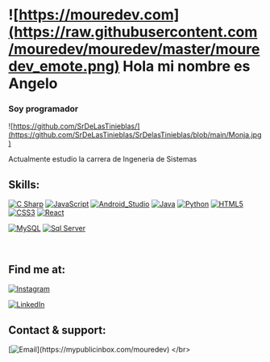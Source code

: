 # ![https://mouredev.com](https://raw.githubusercontent.com/mouredev/mouredev/master/mouredev_emote.png) Hola mi nombre es Angelo
### Soy programador 

![https://github.com/SrDeLasTinieblas/](https://github.com/SrDeLasTinieblas/SrDelasTinieblas/blob/main/Monja.jpg)

<!--[![YouTube Channel Subscribers](https://img.shields.io/youtube/channel/subscribers/UCxPD7bsocoAMq8Dj18kmGyQ?style=social)](https://youtube.com/mouredevapps?sub_confirmation=1)
[![Twitch Status](https://img.shields.io/twitch/status/mouredev?style=social)](https://twitch.com/mouredev)
[![Discord](https://img.shields.io/discord/729672926432985098?style=social&label=Discord&logo=discord)](https://mouredev.com/discord)
[![Twitter Follow](https://img.shields.io/twitter/follow/mouredev?style=social)](https://twitter.com/mouredev)
![GitHub Followers](https://img.shields.io/github/followers/mouredev?style=social)-->

Actualmente estudio la carrera de Ingeneria de Sistemas

<!--In 2014 I left my job at a multinational and create [**MoureDev**](https://mouredev.com), the reflection of my dream to grow as a professional within the software development industry.
Since then I have dedicated myself to specializing in mobile application development, collaborating with companies from different parts of the world, creating more than 60 Apps and founding my own startup.

In 2018 I return to my small hometown in Galicia (Spain), and I begin to create programming content and share my experience as a developer on platforms such as YouTube, Udemy and Twitch. I want to return all the knowledge that the community has shared with me for free.-->

## Skills:

[![C Sharp](https://img.shields.io/badge/C#-Sharp-0690FA?style=for-the-badge&logo=C%20Sharp&logoColor=white&labelColor=101010)]()
[![JavaScript](https://img.shields.io/badge/JavaScript-F7DF1E?style=for-the-badge&logo=javascript&logoColor=white&labelColor=101010)]()
[![Android_Studio](https://img.shields.io/badge/Android_Studio-3DDC84?style=for-the-badge&logo=android-studio&logoColor=white&labelColor=101010)]()
[![Java](https://img.shields.io/badge/Java-007396?style=for-the-badge&logo=java&logoColor=white&labelColor=101010)]()
[![Python](https://img.shields.io/badge/Python-FFFF00?style=for-the-badge&logo=python&logoColor=white&labelColor=101010)]()
[![HTML5](https://img.shields.io/badge/HTML5-E34F26?style=for-the-badge&logo=HTML5&logoColor=white&labelColor=101010)]()
[![CSS3](https://img.shields.io/badge/CSS3-1572B6?style=for-the-badge&logo=CSS3&logoColor=white&labelColor=101010)]()
[![React](https://img.shields.io/badge/REACT-js-61DAFB?style=for-the-badge&logo=REACT&logoColor=white&labelColor=101010)]()
</br>

[![MySQL](https://img.shields.io/badge/MySQL-4479A1?style=for-the-badge&logo=mysql&logoColor=white&labelColor=101010)]()
[![Sql Server](https://img.shields.io/badge/SQL-SERVER-blue)]()

</br>

## Find me at:

<!-- [![YouTube](https://img.shields.io/badge/YouTube-Mouredev_by_Brais_Moure-FF0000?style=for-the-badge&logo=youtube&logoColor=white&labelColor=101010)](https://youtube.com/mouredevapps)-->
<!--[![Twitch](https://img.shields.io/badge/Twitch-mouredev-9146FF?style=for-the-badge&logo=twitch&logoColor=white&labelColor=101010)](https://twitch.tv/mouredev)-->
<!-- [![Discord](https://img.shields.io/badge/Discord-mouredev-5865F2?style=for-the-badge&logo=discord&logoColor=white&labelColor=101010)](https://mouredev.com/discord)
</br>-->
<!-- [![Twitter](https://img.shields.io/badge/Twitter-@mouredev-1DA1F2?style=for-the-badge&logo=twitter&logoColor=white&labelColor=101010)](https://twitter.com/mouredev)-->
[![Instagram](https://img.shields.io/badge/Instagram-@axopotamre-E4405F?style=for-the-badge&logo=instagram&logoColor=white&labelColor=101010)](https://www.instagram.com/axopotamre/)
<!-- [![TikTok](https://img.shields.io/badge/TikTok-@mouredev-69C9D0?style=for-the-badge&logo=tiktok&logoColor=white&labelColor=101010)](https://tiktok.com/@mouredev)
[![Facebook](https://img.shields.io/badge/Facebook-@mouredev-1877F2?style=for-the-badge&logo=facebook&logoColor=white&labelColor=101010)](https://facebook.com/mouredev)
</br>
[![Link](https://img.shields.io/badge/Link_Site-moure.dev-39E09B?style=for-the-badge&logo=Linktree&logoColor=white&labelColor=101010)](https://mouredev.com) -->
[![LinkedIn](https://img.shields.io/badge/LinkedIn-SrDeLasTinieblas-0077B5?style=for-the-badge&logo=linkedin&logoColor=white&labelColor=101010)](https://www.linkedin.com/in/srdelastinieblas-axopota-0b48b5213/)

<!-- ## App developer roadmaps: -->
<!-- [![Apple](https://img.shields.io/github/stars/mouredev/Apple-Developer-Roadmap?label=Apple%20Developer%20Roadmap&style=social)](https://github.com/mouredev/Apple-Developer-Roadmap) -->
<!-- [![Android](https://img.shields.io/github/stars/mouredev/Android-Developer-Roadmap?label=Android%20Developer%20Roadmap&style=social)](https://github.com/mouredev/Android-Developer-Roadmap) -->

<!-- ## The community "Code Challenge" projects:

Challenges index repository

[![GitHub Code Challenges](https://img.shields.io/github/stars/mouredev/Code-Challenges?label=Public%20code/iOS%20challenge%20repository&style=social)](https://github.com/mouredev/Code-Challenges)

![https://mouredev.com/discord](https://github.com/mouredev/mouredev/blob/master/mouredev_weekly_challenge.png) -->

<!-- ### Weekly

[![GitHub Weekly Swift](https://img.shields.io/github/stars/mouredev/Weekly-Challenge-2022-Swift?label=Public%20Swift/iOS%20challenge%20repository&style=social)](https://github.com/mouredev/Weekly-Challenge-2022-Swift)
[![GitHub Weekly Kotlin](https://img.shields.io/github/stars/mouredev/Weekly-Challenge-2022-Kotlin?label=Public%20Kotlin/Android%20challenge%20repository&style=social)](https://github.com/mouredev/Weekly-Challenge-2022-Kotlin)

Small weekly programming challenges to improve our skills (mainly using [Swift](https://github.com/apple/swift) and [Kotlin](https://github.com/JetBrains/kotlin)). Every **Monday** a new challenge is added in the repositories and last week's challenge is resolved on GitHub and Twitch.-->

<!--### Monthly

Monthly challenges to create small Apps based on a few requirements. A new challenge every **first Monday** of the month.

[![GitHub Monthly App](https://img.shields.io/github/stars/mouredev/Monthly-App-Challenge-2022?label=Public%20App%20challenge%20repository&style=social)](https://github.com/mouredev/Monthly-App-Challenge-2022)

[![Twitch](https://img.shields.io/badge/Twitch-Challenge_live_coding-9146FF?style=for-the-badge&logo=twitch&logoColor=white&labelColor=101010)](https://twitch.tv/mouredev)
[![Discord](https://img.shields.io/badge/Discord-Challenge_chat_channel-5865F2?style=for-the-badge&logo=discord&logoColor=white&labelColor=101010)](https://mouredev.com/discord)

## The ⏳Twitimer community project:
![https://twitimer.com](https://raw.githubusercontent.com/mouredev/mouredev/master/twitimer_banner.png)

[![GitHub Followers](https://img.shields.io/github/stars/mouredev/Twitimer-iOS?label=Public%20iOS%20App%20repository&style=social)](https://github.com/mouredev/Twitimer-iOS)
[![GitHub Followers](https://img.shields.io/github/stars/mouredev/Twitimer-Android?label=Public%20Android%20App%20repository&style=social)](https://github.com/mouredev/Twitimer-Android)

Twitimer is a free **[iOS](https://apps.apple.com/us/app/twitimer-twitch-guide/id1564592351)** and **[Android](https://play.google.com/store/apps/details?id=com.mouredev.twitimer)** App that has been developed to help Twitch users, but especially thinking about generating educational content for the entire community of programmers interested in the world of apps development for mobile devices. They have made the project possible (I want it to be a free and constantly evolving App).

If you want to join our community, learn App coding, and help the continuity of the project, you can find us at:

[![Web](https://img.shields.io/badge/Twitimer.com-Official_site-3A1C66?style=for-the-badge&logoColor=white&labelColor=101010)](https://twitimer.com)
[![Twitch](https://img.shields.io/badge/Twitch-Live_coding-9146FF?style=for-the-badge&logo=twitch&logoColor=white&labelColor=101010)](https://twitch.tv/mouredev)
[![Discord](https://img.shields.io/badge/Discord-Feedback_and_bugs-5865F2?style=for-the-badge&logo=discord&logoColor=white&labelColor=101010)](https://mouredev.com/discord)
</br>
[![YouTube](https://img.shields.io/badge/YouTube-Tutorials-FF0000?style=for-the-badge&logo=youtube&logoColor=white&labelColor=101010)](https://youtube.com/mouredevapps)
[![YouTube](https://img.shields.io/badge/YouTube-Twitch_live_backups-FF0000?style=for-the-badge&logo=youtube&logoColor=white&labelColor=101010)](https://youtube.com/mouredevbackups)
-->

<!-- ## Some YouTube videos:

<table style="width:100%">
  <tr>
    <td>
	<a href="https://youtu.be/MyzZnIR5gC4">
  		<img src="http://i3.ytimg.com/vi/MyzZnIR5gC4/maxresdefault.jpg">
	</a>
	</td>
    <td>
	<a href="https://youtu.be/P6ko_I5GHbs">
  		<img src="http://i3.ytimg.com/vi/P6ko_I5GHbs/maxresdefault.jpg">
	</a>
	</td>
    <td>
	<a href="https://youtu.be/hGIzLGgf3Bo">
  		<img src="http://i3.ytimg.com/vi/hGIzLGgf3Bo/maxresdefault.jpg">
	</a>
	</td>
  </tr>
  <tr>
    <td>
	<a href="https://youtu.be/BQaxPwZWboA">
  		<img src="http://i3.ytimg.com/vi/BQaxPwZWboA/maxresdefault.jpg">
	</a>
	</td>
	<td>
	<a href="https://youtu.be/ebQphhLpJG0">
  		<img src="http://i3.ytimg.com/vi/ebQphhLpJG0/maxresdefault.jpg">
	</a>
	</td>
   <td>
	<a href="https://youtu.be/X5fjEEmXR2s">
  		<img src="http://i3.ytimg.com/vi/X5fjEEmXR2s/maxresdefault.jpg">
	</a>
	</td>
  </tr>
    <tr>
    <td>
	<a href="https://youtu.be/1IpkZhkPC_I">
  		<img src="http://i3.ytimg.com/vi/1IpkZhkPC_I/maxresdefault.jpg">
	</a>
	</td>
	<td>
	<a href="https://youtu.be/HH7U3tA0S8M">
  		<img src="http://i3.ytimg.com/vi/HH7U3tA0S8M/maxresdefault.jpg">
	</a>
	</td>
   <td>
	<a href="https://youtu.be/vhrus08jp6s">
  		<img src="http://i3.ytimg.com/vi/vhrus08jp6s/maxresdefault.jpg">
	</a>
	</td>
  </tr>
</table>
</table>
-->

## Contact & support:

[![Email](https://img.shields.io/badge/xangeloherrera13@gmail.com-Mi%20correo%20personal_(FAST_RESPONSE)_Thank_you!-orange?style=for-the-badge&logo=Microsoft+Outlook&logoColor=white&labelColor=101010)](https://mypublicinbox.com/mouredev)
</br>

